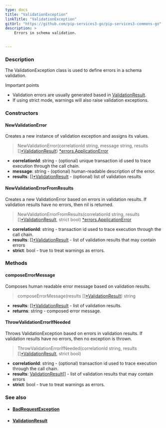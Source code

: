 ```yaml
---
type: docs
title: "ValidationException"
linkTitle: "ValidationException"
gitUrl: "https://github.com/pip-services3-go/pip-services3-commons-go"
description: >
    Errors in schema validation.

    
---
```


### Description

The ValidationException class is used to define errors in a schema validation.

Important points

- Validation errors are usually generated based in [ValidationResult](../validation_result).
- If using strict mode, warnings will also raise validation exceptions.

### Constructors

#### NewValidationError
Creates a new instance of validation exception and assigns its values.  

> NewValidationError(correlationId string, message string, results [][*ValidationResult](../validation_result)) [*errors.ApplicationError](../../errors/application_error)

- **correlationId**: string - (optional) unique transaction id used to trace execution through the call chain.
- **message**: string - (optional) human-readable description of the error.
- **results**: [][*ValidationResult](../validation_result) - (optional) list of validation results

#### NewValidationErrorFromResults
Creates a new ValidationError based on errors in validation results. If validation results have no errors, then nil is returned.

> NewValidationErrorFromResults(correlationId string, results [][*ValidationResult](../validation_result), strict bool) [*errors.ApplicationError](../../errors/application_error)

- **correlationId**: string - transaction id used to trace execution through the call chain.
- **results**: [][*ValidationResult](../validation_result) - list of validation results that may contain errors
- **strict**: bool - true to treat warnings as errors.


### Methods

#### composeErrorMessage
Composes human readable error message based on validation results.  

> composeErrorMessage(results [][*ValidationResult](../validation_result)) string

- **results**: [][*ValidationResult](../validation_result) - list of validation results.
- **returns**: string - composed error message.


#### ThrowValidationErrorIfNeeded
Throws ValidationException based on errors in validation results.
If validation results have no errors, then no exception is thrown.

> ThrowValidationErrorIfNeeded(correlationId string, results [][*ValidationResult](../validation_result), strict bool)

- **correlationId**: string - (optional) transaction id used to trace execution through the call chain.
- **results**: [ValidationResult](../validation_result)[] - list of validation results that may contain errors
- **strict**: bool - true to treat warnings as errors.



### See also
- #### [BadRequestException](../../errors/bad_request_exception)
- #### [ValidationResult](../validation_result)

